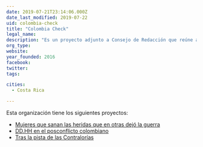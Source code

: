```yaml
---
date: 2019-07-21T23:14:06.000Z
date_last_modified: 2019-07-22
uid: colombia-check
title: "Colombia Check"
legal_name: 
description: "Es un proyecto adjunto a Consejo de Redacción que reúne a más de 100 periodistas asociados en Colombia para promover el periodismo de investigación. El proyecto es una plataforma digital, abierta y colaborativa en la cual se publican artículos basados en la técnica de comprobación de hechos y datos."
org_type: 
website: 
year_founded: 2016
facebook: 
twitter: 
tags:

cities: 
  - Costa Rica

---
```


Esta organización tiene los siguientes proyectos:

- [Mujeres que sanan las heridas que en otras dejó la guerra](/i/mujeres-sanan-heridas.html)
- [DD.HH en el posconflicto colombiano](/i/ddhh-posconflicto.html)
- [Tras la pista de las Contralorías](/i/contralorias.html)
